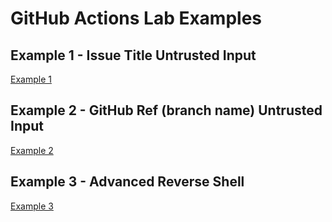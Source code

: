 # GitHub Actions Lab Examples

## Example 1 - Issue Title Untrusted Input

[Example 1](ISSUE_TITLE.md)

## Example 2 - GitHub Ref (branch name) Untrusted Input

[Example 2](GITHUB_REF.md)

## Example 3 - Advanced Reverse Shell

[Example 3](REVERSE_SHELL.md)
